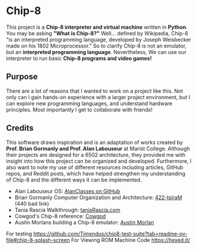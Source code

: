 # Chip-8
This project is a **Chip-8 interpreter and virtual machine** written in **Python**. You may be asking **"What is Chip-8?"** Well... defined by Wikipedia, Chip-8 "is an interpreted programming language, developed by Joseph Weisbecker made on his 1802 Microprocessor." So to clarify Chip-8 is not an emulator, but an **interpreted programming language**. Nevertheless, We can use our interpreter to run basic **Chip-8 programs and video games!**

## Purpose
There are a lot of reasons that I wanted to work on a project like this. Not only can I gain hands-on experience with a larger project environment, but I can explore new programming languages, and understand hardware principles. Most importantly I get to collaborate with friends!

## Credits
This software draws inspiration and is an adaptation of works created by **Prof. Brian Gormanly and Prof. Alan Labouseur** at Marist College. Although their projects are designed for a 6502 architecture, they provided me with insight into how this project can be organized and developed. Furthermore, I also want to note my use of different resources including articles, GitHub repos, and Reddit posts, which have helped strengthen my understanding of Chip-8 and the different ways it can be implemented.

- Alan Labouseur OS: [AlanClasses on GitHub](https://github.com/AlanClasses/TSOS-2019)
- Brian Gormanly Computer Organization and Architecture: [422-tsiraM](https://github.com/MaristGormanly/422-tsiraM) (440 bad link)
- Tania Rascia Walkthrough: [taniaRascia.com](https://www.taniarascia.com/writing-an-emulator-in-javascript-chip8/#memory)
- Cowgod's Chip-8 reference: [Cowgod](http://devernay.free.fr/hacks/chip8/C8TECH10.HTM#2.2)
- Austin Morlans building a Chip-8 emulator: [Austin Morlan](https://austinmorlan.com/posts/chip8_emulator/)

For testing https://github.com/Timendus/chip8-test-suite?tab=readme-ov-file#chip-8-splash-screen
For Viewing ROM Machine Code https://hexed.it/
